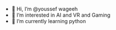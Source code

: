 - 👋 Hi, I’m @youssef wageeh
- 👀 I’m interested in AI and VR and Gaming
- 🌱 I’m currently learning python

<!---
captainus/captainus is a ✨ special ✨ repository because its `README.md` (this file) appears on your GitHub profile.
You can click the Preview link to take a look at your changes.
--->
